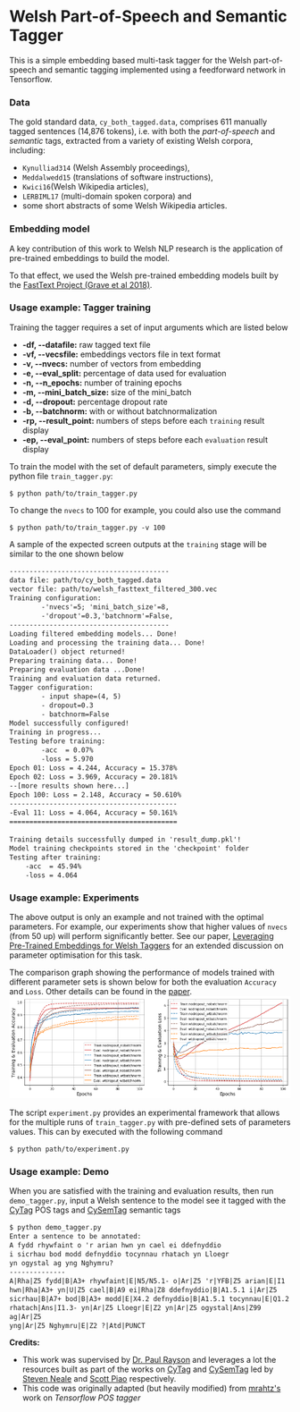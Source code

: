 # Welsh Part-of-Speech and Semantic Tagger 

This is a simple embedding based multi-task tagger for the Welsh part-of-speech and semantic tagging implemented using a feedforward network in Tensorflow.

### Data
The gold standard data, `cy_both_tagged.data`, comprises 611 manually tagged sentences (14,876 tokens), i.e. with both the *part-of-speech* and *semantic* tags,  extracted from a variety of existing Welsh corpora, including:
* `Kynulliad314` (Welsh Assembly proceedings),
* `Meddalwedd15` (translations of software instructions),
* `Kwici16`(Welsh Wikipedia articles),
* `LERBIML17` (multi-domain spoken corpora) and
* some short abstracts of some Welsh Wikipedia articles.

### Embedding model
A key contribution of this work to Welsh NLP research is the application of pre-trained embeddings to build the model. 

To that effect, we used the Welsh pre-trained embedding models built by the [FastText Project (Grave et al 2018)](https://dl.fbaipublicfiles.com/fasttext/vectors-crawl/cc.cy.300.vec.gz). 

### Usage example: Tagger training
Training the tagger requires a set of input arguments which are listed below

 - **-df, --datafile:** raw tagged text file
 - **-vf, --vecsfile:** embeddings vectors file in text format
 - **-v, --nvecs:** number of vectors from embedding
 - **-e, --eval_split:** percentage of data used for evaluation
 - **-n, --n_epochs:** number of training epochs
 - **-m, --mini_batch_size:** size of the mini_batch
 - **-d, --dropout:** percentage dropout rate
 - **-b, --batchnorm:** with or without batchnormalization
 - **-rp, --result_point:** numbers of steps before each `training` result display
 - **-ep, --eval_point:** numbers of steps before each `evaluation` result display

To train the model with the set of default parameters, simply execute the python file `train_tagger.py`:

```
$ python path/to/train_tagger.py
```
To change the `nvecs` to 100 for example, you could also use the command

```
$ python path/to/train_tagger.py -v 100
```

A sample of the expected screen outputs at the `training` stage will be similar to the one shown below

```Running in Eager mode.
----------------------------------------
data file: path/to/cy_both_tagged.data
vector file: path/to/welsh_fasttext_filtered_300.vec
Training configuration:
        -'nvecs'=5; 'mini_batch_size'=8, 
        -'dropout'=0.3,'batchnorm'=False,
----------------------------------------
Loading filtered embedding models... Done!
Loading and processing the training data... Done!
DataLoader() object returned!
Preparing training data... Done!
Preparing evaluation data ...Done!
Training and evaluation data returned.
Tagger configuration:
        - input shape=(4, 5)
        - dropout=0.3
        - batchnorm=False
Model successfully configured!
Training in progress...
Testing before training:
        -acc  = 0.07%
        -loss = 5.970
Epoch 01: Loss = 4.244, Accuracy = 15.378%
Epoch 02: Loss = 3.969, Accuracy = 20.181%
--[more results shown here...]
Epoch 100: Loss = 2.148, Accuracy = 50.610%
------------------------------------------
-Eval 11: Loss = 4.064, Accuracy = 50.161%
==========================================

Training details successfully dumped in 'result_dump.pkl'!
Model training checkpoints stored in the 'checkpoint' folder
Testing after training:
	-acc  = 45.94%
	-loss = 4.064

```

### Usage example: Experiments
The above output is only an example and not trained with the optimal parameters. For example, our experiments show that higher values of `nvecs` (from 50 up) will perform significantly better. See our paper, [Leveraging Pre-Trained Embeddings for Welsh Taggers](https://www.aclweb.org/anthology/W19-4332.pdf) for an extended discussion on parameter optimisation for this task.

The comparison graph showing the performance of models trained with different parameter sets is shown below for both the evaluation `Accuracy` and `Loss`. Other details can be found in the [paper](https://www.aclweb.org/anthology/W19-4332.pdf).
![Graph](https://github.com/CorCenCC/welsh_pos_sem_tagger/blob/master/graph.png)

The script `experiment.py` provides an experimental framework that allows for the multiple runs of `train_tagger.py` with pre-defined  sets of parameters values. This can by executed with the following command

```
$ python path/to/experiment.py
```

### Usage example: Demo
When you are satisfied with the training and evaluation results, then run `demo_tagger.py`, input a Welsh sentence to the model see it tagged with the [CyTag](https://github.com/IgnatiusEzeani/CyTag) POS tags and [CySemTag](http://eprints.lancs.ac.uk/123588/1/lrec2018_cysemtagger.pdf) semantic tags

```
$ python demo_tagger.py
Enter a sentence to be annotated:
A fydd rhywfaint o 'r arian hwn yn cael ei ddefnyddio
i sicrhau bod modd defnyddio tocynnau rhatach yn Lloegr
yn ogystal ag yng Nghymru?
--------------
A|Rha|Z5 fydd|B|A3+ rhywfaint|E|N5/N5.1- o|Ar|Z5 'r|YFB|Z5 arian|E|I1 
hwn|Rha|A3+ yn|U|Z5 cael|B|A9 ei|Rha|Z8 ddefnyddio|B|A1.5.1 i|Ar|Z5
sicrhau|B|A7+ bod|B|A3+ modd|E|X4.2 defnyddio|B|A1.5.1 tocynnau|E|Q1.2 
rhatach|Ans|I1.3- yn|Ar|Z5 Lloegr|E|Z2 yn|Ar|Z5 ogystal|Ans|Z99 ag|Ar|Z5 
yng|Ar|Z5 Nghymru|E|Z2 ?|Atd|PUNCT
```
**Credits:**
- This work was supervised by [Dr. Paul Rayson](https://www.lancaster.ac.uk/scc/about-us/people/paul-rayson) and leverages a lot the resources built as part of the works on [CyTag](https://github.com/CorCenCC/CyTag) and [CySemTag](http://eprints.lancs.ac.uk/123588/1/lrec2018_cysemtagger.pdf) led by [Steven Neale](http://www.corcencc.org/steven-neale/) and [Scott Piao](https://www.lancaster.ac.uk/people-profiles/scott-piao) respectively.
- This code was originally adapted (but heavily modified) from [mrahtz's](https://github.com/mrahtz/tensorflow-pos-tagger) work on *Tensorflow POS tagger*
